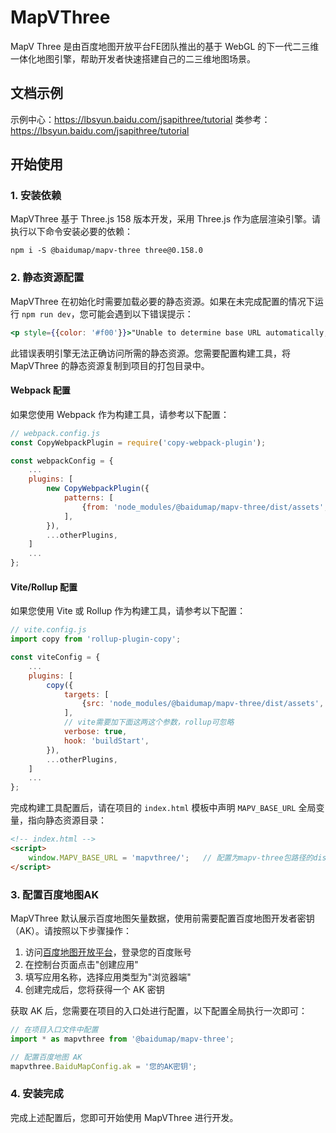 # MapVThree

MapV Three 是由百度地图开放平台FE团队推出的基于 WebGL 的下一代二三维一体化地图引擎，帮助开发者快速搭建自己的二三维地图场景。

## 文档示例

示例中心：https://lbsyun.baidu.com/jsapithree/tutorial
类参考：https://lbsyun.baidu.com/jsapithree/tutorial

## 开始使用

### 1. 安装依赖
MapVThree 基于 Three.js 158 版本开发，采用 Three.js 作为底层渲染引擎。请执行以下命令安装必要的依赖：
```shell static
npm i -S @baidumap/mapv-three three@0.158.0
```

### 2. 静态资源配置
MapVThree 在初始化时需要加载必要的静态资源。如果在未完成配置的情况下运行 `npm run dev`，您可能会遇到以下错误提示：
```jsx noeditor
<p style={{color: '#f00'}}>"Unable to determine base URL automatically, try defining a global variable called MAPV_BASE_URL."</p>
```

此错误表明引擎无法正确访问所需的静态资源。您需要配置构建工具，将 MapVThree 的静态资源复制到项目的打包目录中。

#### Webpack 配置
如果您使用 Webpack 作为构建工具，请参考以下配置：
```js static
// webpack.config.js
const CopyWebpackPlugin = require('copy-webpack-plugin');

const webpackConfig = {
    ...
    plugins: [
        new CopyWebpackPlugin({ 
            patterns: [
                {from: 'node_modules/@baidumap/mapv-three/dist/assets', to: 'mapvthree/assets'},
            ],
        }),
        ...otherPlugins,
    ]
    ...
};
```

#### Vite/Rollup 配置
如果您使用 Vite 或 Rollup 作为构建工具，请参考以下配置：
```js static
// vite.config.js
import copy from 'rollup-plugin-copy';

const viteConfig = {
    ...
    plugins: [
        copy({
            targets: [
                {src: 'node_modules/@baidumap/mapv-three/dist/assets', dest: 'public/mapvthree'},
            ],
            // vite需要加下面这两这个参数，rollup可忽略
            verbose: true,
            hook: 'buildStart',
        }),
        ...otherPlugins,
    ]
    ...
};
```

完成构建工具配置后，请在项目的 `index.html` 模板中声明 `MAPV_BASE_URL` 全局变量，指向静态资源目录：
```html static
<!-- index.html -->
<script>
    window.MAPV_BASE_URL = 'mapvthree/';   // 配置为mapv-three包路径的dist目录
</script> 
```

### 3. 配置百度地图AK

MapVThree 默认展示百度地图矢量数据，使用前需要配置百度地图开发者密钥（AK）。请按照以下步骤操作：

1. 访问[百度地图开放平台](https://lbsyun.baidu.com/apiconsole/key)，登录您的百度账号
2. 在控制台页面点击"创建应用"
3. 填写应用名称，选择应用类型为"浏览器端"
4. 创建完成后，您将获得一个 AK 密钥

获取 AK 后，您需要在项目的入口处进行配置，以下配置全局执行一次即可：

```js static
// 在项目入口文件中配置
import * as mapvthree from '@baidumap/mapv-three';

// 配置百度地图 AK
mapvthree.BaiduMapConfig.ak = '您的AK密钥';
```

### 4. 安装完成
完成上述配置后，您即可开始使用 MapVThree 进行开发。

